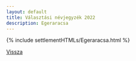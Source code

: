 ```yaml
---
layout: default
title: Választási névjegyzék 2022
description: Egeraracsa
---
```


{% include settlementHTMLs/Egeraracsa.html %}

[Vissza](../)